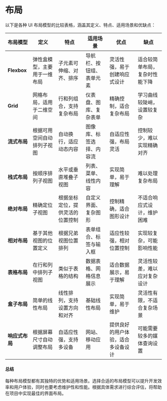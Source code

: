 # 布局

以下是各种 UI 布局模型的比较表格，涵盖其定义、特点、适用场景和优缺点：

| 布局模型        | 定义             | 特点               | 适用场景         | 优点                | 缺点              |
| ----------- | -------------- | ---------------- | ------------ | ----------------- | --------------- |
| **Flexbox** | 弹性盒模型，主要用于一维布局 | 子元素可伸缩、对齐、排序     | 导航栏、按钮组、表单元素 | 灵活性强，易于创建响应式设计    | 适合较简单布局，复杂时性能下降 |
| **Grid**    | 网格布局，适用于二维空间   | 行和列组合，支持复杂布局     | 仪表盘、图库、复杂表单  | 精确控制，适合复杂布局       | 学习曲线较陡峭，设置较复杂   |
| **流式布局**    | 根据可用空间自动排列子视图  | 自动换行，适应动态内容      | 图像库、标签选择、内容流 | 自适应性强，布局灵活        | 控制较少，难以实现精确对齐   |
| **栈式布局**    | 按顺序排列子视图       | 水平或垂直堆叠子视图       | 列表、菜单、线性内容   | 实现简单，易于理解         | 难以处理复杂布局        |
| **绝对布局**    | 精确定位子视图        | 根据坐标定位，提供灵活的位置控制 | 自定义界面、复杂图形   | 控制精确，适合图形设计       | 不适合响应式设计，维护困难   |
| **相对布局**    | 基于其他视图的位置定义    | 根据兄弟视图位置排列       | 表单组合、标签与输入框  | 适应性较强，相对位置控制      | 实现较复杂，可能影响性能    |
| **表格布局**    | 在行和列中排列子视图     | 类似于表格的结构         | 数据表格、网格信息展示  | 适合数据展示，易于理解       | 灵活性较差，难以应对复杂设计  |
| **盒子布局**    | 简单的线性布局        | 线性排列，支持设置方向和对齐   | 基础线性布局       | 实现简单，易于维护         | 灵活性有限，不适合复杂场景   |
| **响应式布局**   | 根据屏幕尺寸自动调整布局   | 自适应性强，支持多设备      | 网站、移动应用      | 提供良好的用户体验，适合多设备设计 | 可能需要较多的媒体查询设置   |

#### 总结

每种布局模型都有其独特的优势和适用场景。选择合适的布局模型可以提升开发效率和用户体验，同时也要考虑维护性和性能。根据具体需求进行综合评估，将帮助在项目中实现最佳的界面布局。

